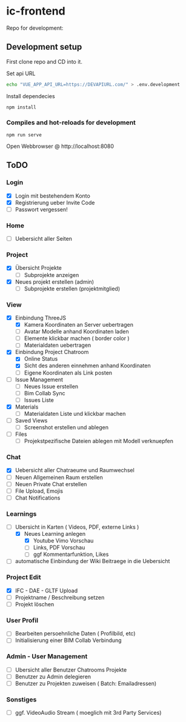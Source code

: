 # ic-frontend

Repo for development:

## Development setup

First clone repo and CD into it.

Set api URL

```bash
echo "VUE_APP_API_URL=https://DEVAPIURL.com/" > .env.development
```

Install dependecies

```
npm install
```

### Compiles and hot-reloads for development

```
npm run serve
```

Open Webbrowser @ http://localhost:8080

## ToDO

### Login

- [x] Login mit bestehendem Konto
- [x] Registrierung ueber Invite Code
- [ ] Passwort vergessen!

### Home

- [ ] Uebersicht aller Seiten

### Project

- [x] Übersicht Projekte
  - [ ] Subprojekte anzeigen
- [x] Neues projekt erstellen (admin)
  - [ ] Subprojekte erstellen (projektmitglied)

### View

- [x] Einbindung ThreeJS
  - [x] Kamera Koordinaten an Server uebertragen
  - [ ] Avatar Modelle anhand Koordinaten laden
  - [ ] Elemente klickbar machen ( border color )
  - [ ] Materialdaten uebertragen
- [x] Einbindung Project Chatroom
  - [x] Online Status
  - [x] Sicht des anderen einnehmen anhand Koordinaten
  - [ ] Eigene Koordinaten als Link posten
- [ ] Issue Management
  - [ ] Neues Issue erstellen
  - [ ] Bim Collab Sync
  - [ ] Issues Liste
- [x] Materials
  - [ ] Materialdaten Liste und klickbar machen
- [ ] Saved Views
  - [ ] Screenshot erstellen und ablegen
- [ ] Files
  - [ ] Projekstpezifische Dateien ablegen mit Modell verknuepfen

### Chat

- [x] Uebersicht aller Chatraeume und Raumwechsel
- [ ] Neuen Allgemeinen Raum erstellen
- [ ] Neuen Private Chat erstellen
- [ ] File Upload, Emojis
- [ ] Chat Notifications

### Learnings

- [ ] Ubersicht in Karten ( Videos, PDF, externe Links )
  - [x] Neues Learning anlegen
    - [x] Youtube Vimo Vorschau
    - [ ] Links, PDF Vorschau
    - [ ] ggf Kommentarfunktion, Likes
- [ ] automatische Einbindung der Wiki Beitraege in die Uebersicht

### Project Edit

- [x] IFC - DAE - GLTF Upload
- [ ] Projektname / Beschreibung setzen
- [ ] Projekt löschen

### User Profil

- [ ] Bearbeiten persoehnliche Daten ( Profilbild, etc)
- [ ] Initialisierung einer BIM Collab Verbindung

### Admin - User Management

- [ ] Ubersicht aller Benutzer Chatrooms Projekte
- [ ] Benutzer zu Admin delegieren
- [ ] Benutzer zu Projekten zuweisen ( Batch: Emailadressen)

### Sonstiges

- [ ] ggf. VideoAudio Stream ( moeglich mit 3rd Party Services)
